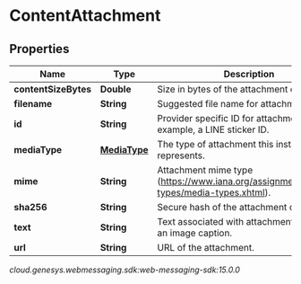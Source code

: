 # ContentAttachment


## Properties

| Name | Type | Description | Notes |
| ------------ | ------------- | ------------- | ------------- |
| **contentSizeBytes** | **Double** | Size in bytes of the attachment content. |  [optional] |
| **filename** | **String** | Suggested file name for attachment. |  [optional] |
| **id** | **String** | Provider specific ID for attachment. For example, a LINE sticker ID. |  [optional] |
| **mediaType** | [**MediaType**](MediaType) | The type of attachment this instance represents. |  |
| **mime** | **String** | Attachment mime type (https://www.iana.org/assignments/media-types/media-types.xhtml). |  [optional] |
| **sha256** | **String** | Secure hash of the attachment content. |  [optional] |
| **text** | **String** | Text associated with attachment such as an image caption. |  [optional] |
| **url** | **String** | URL of the attachment. |  [optional] |




_cloud.genesys.webmessaging.sdk:web-messaging-sdk:15.0.0_
